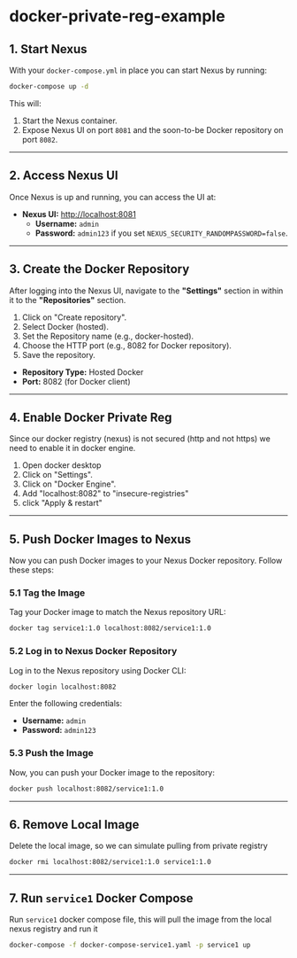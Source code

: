 # docker-private-reg-example

## **1. Start Nexus**

With your `docker-compose.yml` in place you can start Nexus by running:

```bash
docker-compose up -d
```

This will:
1. Start the Nexus container.
3. Expose Nexus UI on port `8081` and the soon-to-be Docker repository on port `8082`.

---

## **2. Access Nexus UI**

Once Nexus is up and running, you can access the UI at:

- **Nexus UI:** [http://localhost:8081](http://localhost:8081)
  - **Username:** `admin`
  - **Password:** `admin123` if you set `NEXUS_SECURITY_RANDOMPASSWORD=false`.

---

## **3. Create the Docker Repository**

After logging into the Nexus UI, navigate to the **"Settings"** section in within it to the **"Repositories"** section.<br>
1. Click on "Create repository".
2. Select Docker (hosted).
3. Set the Repository name (e.g., docker-hosted).
4. Choose the HTTP port (e.g., 8082 for Docker repository).
5. Save the repository.


- **Repository Type:** Hosted Docker
- **Port:** 8082 (for Docker client)

---

## **4. Enable Docker Private Reg**

Since our docker registry (nexus) is not secured (http and not https) we need to enable it in docker engine.<br>
1. Open docker desktop
2. Click on "Settings".
3. Click on "Docker Engine".
4. Add "localhost:8082" to "insecure-registries"
5. click "Apply & restart"

---

## **5. Push Docker Images to Nexus**

Now you can push Docker images to your Nexus Docker repository. Follow these steps:

### 5.1 Tag the Image

Tag your Docker image to match the Nexus repository URL:

```bash
docker tag service1:1.0 localhost:8082/service1:1.0
```

### 5.2 Log in to Nexus Docker Repository

Log in to the Nexus repository using Docker CLI:

```bash
docker login localhost:8082
```

Enter the following credentials:
- **Username:** `admin`
- **Password:** `admin123`

### 5.3 Push the Image

Now, you can push your Docker image to the repository:

```bash
docker push localhost:8082/service1:1.0
```

---

## **6. Remove Local Image**

Delete the local image, so we can simulate pulling from private registry
```bash
docker rmi localhost:8082/service1:1.0 service1:1.0
```

---

## **7. Run `service1` Docker Compose**

Run `service1` docker compose file, this will pull the image from the local nexus registry and run it
```bash
docker-compose -f docker-compose-service1.yaml -p service1 up
```
